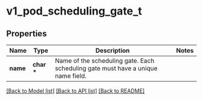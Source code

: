 # v1_pod_scheduling_gate_t

## Properties
Name | Type | Description | Notes
------------ | ------------- | ------------- | -------------
**name** | **char \*** | Name of the scheduling gate. Each scheduling gate must have a unique name field. | 

[[Back to Model list]](../README.md#documentation-for-models) [[Back to API list]](../README.md#documentation-for-api-endpoints) [[Back to README]](../README.md)


